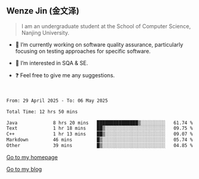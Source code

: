 ## Wenze Jin (金文泽)

> I am an undergraduate student at the School of Computer Science, Nanjing University.

- 🔭 I’m currently working on software quality assurance, particularly focusing on testing approaches for specific software.
  
- 🌱 I’m interested in SQA & SE.
  
- ❓ Feel free to give me any suggestions.  

<br>  

<!--START_SECTION:waka-->

```txt
From: 29 April 2025 - To: 06 May 2025

Total Time: 12 hrs 50 mins

Java             8 hrs 20 mins   ███████████████▒░░░░░░░░░   61.74 %
Text             1 hr 18 mins    ██▒░░░░░░░░░░░░░░░░░░░░░░   09.75 %
C++              1 hr 13 mins    ██▒░░░░░░░░░░░░░░░░░░░░░░   09.07 %
Markdown         46 mins         █▒░░░░░░░░░░░░░░░░░░░░░░░   05.74 %
Other            39 mins         █▒░░░░░░░░░░░░░░░░░░░░░░░   04.85 %
```

<!--END_SECTION:waka-->

[Go to my homepage](https://wenzejin.github.io)

[Go to my blog](https://wenzejin.notion.site/Wenze-Jin-s-Blog-1635e9fa7b6d80b3adcedfacc74aa717?pvs=4)
